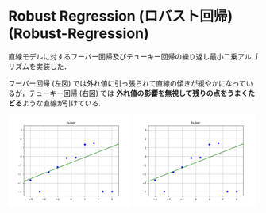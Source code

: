 # Robust Regression (ロバスト回帰)(Robust-Regression)

直線モデルに対するフーバー回帰及びテューキー回帰の繰り返し最小二乗アルゴリズムを実装した．

フーバー回帰 (左図) では外れ値に引っ張られて直線の傾きが緩やかになっているが，テューキー回帰 (右図) では **外れ値の影響を無視して残りの点をうまくたどる**ような直線が引けている.

<img src="output-huber.png" alt="huber output" title="フーバー回帰の結果" width="49%"> <img src="output-huber.png" alt="huber output" title="テューキー回帰の結果" width="49%">